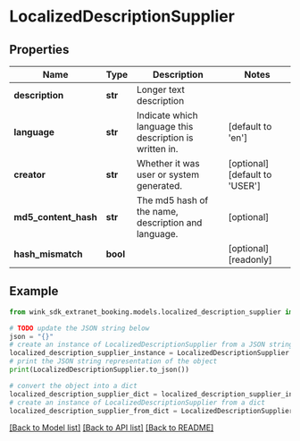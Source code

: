 # LocalizedDescriptionSupplier


## Properties

Name | Type | Description | Notes
------------ | ------------- | ------------- | -------------
**description** | **str** | Longer text description | 
**language** | **str** | Indicate which language this description is written in. | [default to 'en']
**creator** | **str** | Whether it was user or system generated. | [optional] [default to 'USER']
**md5_content_hash** | **str** | The md5 hash of the name, description and language. | [optional] 
**hash_mismatch** | **bool** |  | [optional] [readonly] 

## Example

```python
from wink_sdk_extranet_booking.models.localized_description_supplier import LocalizedDescriptionSupplier

# TODO update the JSON string below
json = "{}"
# create an instance of LocalizedDescriptionSupplier from a JSON string
localized_description_supplier_instance = LocalizedDescriptionSupplier.from_json(json)
# print the JSON string representation of the object
print(LocalizedDescriptionSupplier.to_json())

# convert the object into a dict
localized_description_supplier_dict = localized_description_supplier_instance.to_dict()
# create an instance of LocalizedDescriptionSupplier from a dict
localized_description_supplier_from_dict = LocalizedDescriptionSupplier.from_dict(localized_description_supplier_dict)
```
[[Back to Model list]](../README.md#documentation-for-models) [[Back to API list]](../README.md#documentation-for-api-endpoints) [[Back to README]](../README.md)


